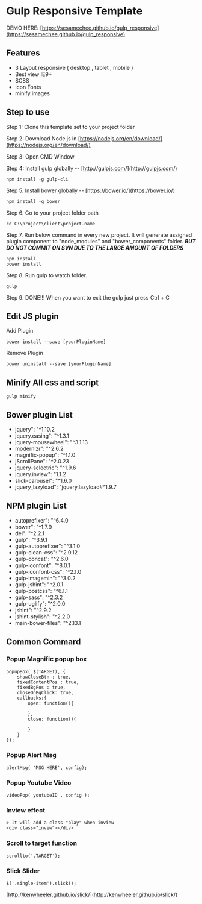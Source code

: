# Gulp Responsive Template
DEMO HERE: [https://sesamechee.github.io/gulp_responsive](https://sesamechee.github.io/gulp_responsive)

## Features
- 3 Layout responsive ( desktop , tablet , mobile )
- Best view IE9+
- SCSS
- Icon Fonts
- minify images

## Step to use
Step 1: Clone this template set to your project folder

Step 2: Download Node.js in [https://nodejs.org/en/download/](https://nodejs.org/en/download/)

Step 3: Open CMD Window

Step 4: Install gulp globally -- [http://gulpjs.com/](http://gulpjs.com/)
```
npm install -g gulp-cli
```
Step 5. Install bower globally -- [https://bower.io/](https://bower.io/)
```
npm install -g bower
```
Step 6. Go to your project folder path
```
cd C:\project\client\project-name
```
Step 7. Run below command in every new project. It will generate assigned plugin component to "node_modules" and "bower_components" folder.
**_BUT DO NOT COMMIT ON SVN DUE TO THE LARGE AMOUNT OF FOLDERS_**
```
npm install
bower install
```
Step 8. Run gulp to watch folder.
```
gulp
```
Step 9. DONE!!! When you want to exit the gulp just press Ctrl + C

## Edit JS plugin
Add Plugin
```
bower install --save [yourPluginName]
```
Remove Plugin
```
bower uninstall --save [yourPluginName]
```

## Minify All css and script
```
gulp minify
```

## Bower plugin List
- jquery": "^1.10.2
- jquery.easing": "^1.3.1
- jquery-mousewheel": "^3.1.13
- modernizr": "^2.6.2
- magnific-popup": "^1.1.0
- jScrollPane": "^2.0.23
- jquery-selectric": "^1.9.6
- jquery.inview": "1.1.2
- slick-carousel": "^1.6.0
- jquery_lazyload": "jquery.lazyload#^1.9.7

## NPM plugin List
- autoprefixer": "^6.4.0
- bower": "^1.7.9
- del": "^2.2.1
- gulp": "^3.9.1
- gulp-autoprefixer": "^3.1.0
- gulp-clean-css": "^2.0.12
- gulp-concat": "^2.6.0
- gulp-iconfont": "^8.0.1
- gulp-iconfont-css": "^2.1.0
- gulp-imagemin": "^3.0.2
- gulp-jshint": "^2.0.1
- gulp-postcss": "^6.1.1
- gulp-sass": "^2.3.2
- gulp-uglify": "^2.0.0
- jshint": "^2.9.2
- jshint-stylish": "^2.2.0
- main-bower-files": "^2.13.1

## Common Commard
### Popup Magnific popup box
```
popupBox( $(TARGET), {
	showCloseBtn : true,
	fixedContentPos : true,
	fixedBgPos : true,
	closeOnBgClick: true,
	callbacks:{
		open: function(){

		},
		close: function(){
		
		}
	}
});
```
### Popup Alert Msg
```
alertMsg( 'MSG HERE', config);
```
### Popup Youtube Video
```
videoPop( youtubeID , config );
```
### Inview effect
```
> It will add a class "play" when inview
<div class="invew"></div>
```
### Scroll to target function
```
scrollto('.TARGET');
```

### Slick Slider
```
$('.single-item').slick();
```

[http://kenwheeler.github.io/slick/](http://kenwheeler.github.io/slick/)